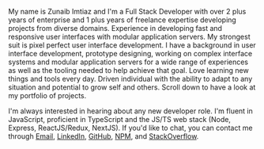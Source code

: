 My name is Zunaib Imtiaz and I'm a Full Stack Developer with over 2 plus years of enterprise and 1 plus years of freelance expertise developing projects from diverse domains. Experience in developing fast and responsive user interfaces with modular application servers. My strongest suit is pixel perfect user interface development. I have a background in user interface development, prototype designing, working on complex interface systems and modular application servers for a wide range of experiences as well as the tooling needed to help achieve that goal. Love learning new things and tools every day. Driven individual with the ability to adapt to any situation and potential to grow self and others. Scroll down to have a look at my portfolio of projects.

I'm always interested in hearing about any new developer role. I'm fluent in JavaScript, proficient in TypeScript and the JS/TS web stack (Node, Express, ReactJS/Redux, NextJS). If you'd like to chat, you can contact me through [Email](mailto:zunaib60@gmail.com), [LinkedIn](https://www.linkedin.com/in/zunaib-imtiaz/), [GitHub](https://github.com/Zunaib), [NPM](https://www.npmjs.com/~zunaib.imtiaz), and [StackOverflow](https://stackoverflow.com/users/10986548/zunaib-imtiaz).

